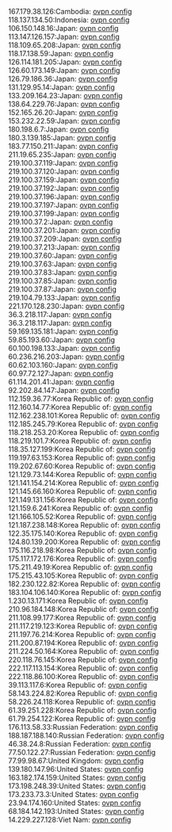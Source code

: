 167.179.38.126:Cambodia: [ovpn config](vpn/167_179_38_126.ovpn)  
118.137.134.50:Indonesia: [ovpn config](vpn/118_137_134_50.ovpn)  
106.150.148.16:Japan: [ovpn config](vpn/106_150_148_16.ovpn)  
113.147.126.157:Japan: [ovpn config](vpn/113_147_126_157.ovpn)  
118.109.65.208:Japan: [ovpn config](vpn/118_109_65_208.ovpn)  
118.17.138.59:Japan: [ovpn config](vpn/118_17_138_59.ovpn)  
126.114.181.205:Japan: [ovpn config](vpn/126_114_181_205.ovpn)  
126.60.173.149:Japan: [ovpn config](vpn/126_60_173_149.ovpn)  
126.79.186.36:Japan: [ovpn config](vpn/126_79_186_36.ovpn)  
131.129.95.14:Japan: [ovpn config](vpn/131_129_95_14.ovpn)  
133.209.164.23:Japan: [ovpn config](vpn/133_209_164_23.ovpn)  
138.64.229.76:Japan: [ovpn config](vpn/138_64_229_76.ovpn)  
152.165.26.20:Japan: [ovpn config](vpn/152_165_26_20.ovpn)  
153.232.22.59:Japan: [ovpn config](vpn/153_232_22_59.ovpn)  
180.198.6.7:Japan: [ovpn config](vpn/180_198_6_7.ovpn)  
180.3.139.185:Japan: [ovpn config](vpn/180_3_139_185.ovpn)  
183.77.150.211:Japan: [ovpn config](vpn/183_77_150_211.ovpn)  
211.19.65.235:Japan: [ovpn config](vpn/211_19_65_235.ovpn)  
219.100.37.119:Japan: [ovpn config](vpn/219_100_37_119.ovpn)  
219.100.37.120:Japan: [ovpn config](vpn/219_100_37_120.ovpn)  
219.100.37.159:Japan: [ovpn config](vpn/219_100_37_159.ovpn)  
219.100.37.192:Japan: [ovpn config](vpn/219_100_37_192.ovpn)  
219.100.37.196:Japan: [ovpn config](vpn/219_100_37_196.ovpn)  
219.100.37.197:Japan: [ovpn config](vpn/219_100_37_197.ovpn)  
219.100.37.199:Japan: [ovpn config](vpn/219_100_37_199.ovpn)  
219.100.37.2:Japan: [ovpn config](vpn/219_100_37_2.ovpn)  
219.100.37.201:Japan: [ovpn config](vpn/219_100_37_201.ovpn)  
219.100.37.209:Japan: [ovpn config](vpn/219_100_37_209.ovpn)  
219.100.37.213:Japan: [ovpn config](vpn/219_100_37_213.ovpn)  
219.100.37.60:Japan: [ovpn config](vpn/219_100_37_60.ovpn)  
219.100.37.63:Japan: [ovpn config](vpn/219_100_37_63.ovpn)  
219.100.37.83:Japan: [ovpn config](vpn/219_100_37_83.ovpn)  
219.100.37.85:Japan: [ovpn config](vpn/219_100_37_85.ovpn)  
219.100.37.87:Japan: [ovpn config](vpn/219_100_37_87.ovpn)  
219.104.79.133:Japan: [ovpn config](vpn/219_104_79_133.ovpn)  
221.170.128.230:Japan: [ovpn config](vpn/221_170_128_230.ovpn)  
36.3.218.117:Japan: [ovpn config](vpn/36_3_218_117.ovpn)  
36.3.218.117:Japan: [ovpn config](vpn/36_3_218_117.ovpn)  
59.169.135.181:Japan: [ovpn config](vpn/59_169_135_181.ovpn)  
59.85.193.60:Japan: [ovpn config](vpn/59_85_193_60.ovpn)  
60.100.198.133:Japan: [ovpn config](vpn/60_100_198_133.ovpn)  
60.236.216.203:Japan: [ovpn config](vpn/60_236_216_203.ovpn)  
60.62.103.160:Japan: [ovpn config](vpn/60_62_103_160.ovpn)  
60.97.72.127:Japan: [ovpn config](vpn/60_97_72_127.ovpn)  
61.114.201.41:Japan: [ovpn config](vpn/61_114_201_41.ovpn)  
92.202.84.147:Japan: [ovpn config](vpn/92_202_84_147.ovpn)  
112.159.36.77:Korea Republic of: [ovpn config](vpn/112_159_36_77.ovpn)  
112.160.14.77:Korea Republic of: [ovpn config](vpn/112_160_14_77.ovpn)  
112.162.238.101:Korea Republic of: [ovpn config](vpn/112_162_238_101.ovpn)  
112.185.245.79:Korea Republic of: [ovpn config](vpn/112_185_245_79.ovpn)  
118.218.253.20:Korea Republic of: [ovpn config](vpn/118_218_253_20.ovpn)  
118.219.101.7:Korea Republic of: [ovpn config](vpn/118_219_101_7.ovpn)  
118.35.127.199:Korea Republic of: [ovpn config](vpn/118_35_127_199.ovpn)  
119.197.63.153:Korea Republic of: [ovpn config](vpn/119_197_63_153.ovpn)  
119.202.67.60:Korea Republic of: [ovpn config](vpn/119_202_67_60.ovpn)  
121.129.73.144:Korea Republic of: [ovpn config](vpn/121_129_73_144.ovpn)  
121.141.154.214:Korea Republic of: [ovpn config](vpn/121_141_154_214.ovpn)  
121.145.66.160:Korea Republic of: [ovpn config](vpn/121_145_66_160.ovpn)  
121.149.131.156:Korea Republic of: [ovpn config](vpn/121_149_131_156.ovpn)  
121.159.6.241:Korea Republic of: [ovpn config](vpn/121_159_6_241.ovpn)  
121.166.105.52:Korea Republic of: [ovpn config](vpn/121_166_105_52.ovpn)  
121.187.238.148:Korea Republic of: [ovpn config](vpn/121_187_238_148.ovpn)  
122.35.175.140:Korea Republic of: [ovpn config](vpn/122_35_175_140.ovpn)  
124.80.139.200:Korea Republic of: [ovpn config](vpn/124_80_139_200.ovpn)  
175.116.218.98:Korea Republic of: [ovpn config](vpn/175_116_218_98.ovpn)  
175.117.172.176:Korea Republic of: [ovpn config](vpn/175_117_172_176.ovpn)  
175.211.49.19:Korea Republic of: [ovpn config](vpn/175_211_49_19.ovpn)  
175.215.43.105:Korea Republic of: [ovpn config](vpn/175_215_43_105.ovpn)  
182.230.122.82:Korea Republic of: [ovpn config](vpn/182_230_122_82.ovpn)  
183.104.106.140:Korea Republic of: [ovpn config](vpn/183_104_106_140.ovpn)  
1.230.13.171:Korea Republic of: [ovpn config](vpn/1_230_13_171.ovpn)  
210.96.184.148:Korea Republic of: [ovpn config](vpn/210_96_184_148.ovpn)  
211.108.99.177:Korea Republic of: [ovpn config](vpn/211_108_99_177.ovpn)  
211.117.219.123:Korea Republic of: [ovpn config](vpn/211_117_219_123.ovpn)  
211.197.76.214:Korea Republic of: [ovpn config](vpn/211_197_76_214.ovpn)  
211.200.87.194:Korea Republic of: [ovpn config](vpn/211_200_87_194.ovpn)  
211.224.50.164:Korea Republic of: [ovpn config](vpn/211_224_50_164.ovpn)  
220.118.76.145:Korea Republic of: [ovpn config](vpn/220_118_76_145.ovpn)  
222.117.113.154:Korea Republic of: [ovpn config](vpn/222_117_113_154.ovpn)  
222.118.86.100:Korea Republic of: [ovpn config](vpn/222_118_86_100.ovpn)  
39.113.117.6:Korea Republic of: [ovpn config](vpn/39_113_117_6.ovpn)  
58.143.224.82:Korea Republic of: [ovpn config](vpn/58_143_224_82.ovpn)  
58.226.24.118:Korea Republic of: [ovpn config](vpn/58_226_24_118.ovpn)  
61.39.251.228:Korea Republic of: [ovpn config](vpn/61_39_251_228.ovpn)  
61.79.254.122:Korea Republic of: [ovpn config](vpn/61_79_254_122.ovpn)  
176.113.58.33:Russian Federation: [ovpn config](vpn/176_113_58_33.ovpn)  
188.187.188.140:Russian Federation: [ovpn config](vpn/188_187_188_140.ovpn)  
46.38.24.8:Russian Federation: [ovpn config](vpn/46_38_24_8.ovpn)  
77.50.122.27:Russian Federation: [ovpn config](vpn/77_50_122_27.ovpn)  
77.99.98.67:United Kingdom: [ovpn config](vpn/77_99_98_67.ovpn)  
139.180.147.96:United States: [ovpn config](vpn/139_180_147_96.ovpn)  
163.182.174.159:United States: [ovpn config](vpn/163_182_174_159.ovpn)  
173.198.248.39:United States: [ovpn config](vpn/173_198_248_39.ovpn)  
173.233.73.3:United States: [ovpn config](vpn/173_233_73_3.ovpn)  
23.94.174.160:United States: [ovpn config](vpn/23_94_174_160.ovpn)  
68.184.142.193:United States: [ovpn config](vpn/68_184_142_193.ovpn)  
14.229.227.128:Viet Nam: [ovpn config](vpn/14_229_227_128.ovpn)  
